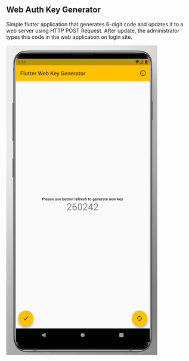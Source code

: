 ## Web Auth Key Generator

Simple flutter application that generates 6-digit code and updates it to a web server using HTTP POST Request.
After update, the administrator types this code in the web application on login site.

![Screenshot](https://raw.githubusercontent.com/diamond95/flutterKeyGenerator/master/1.jpg)




